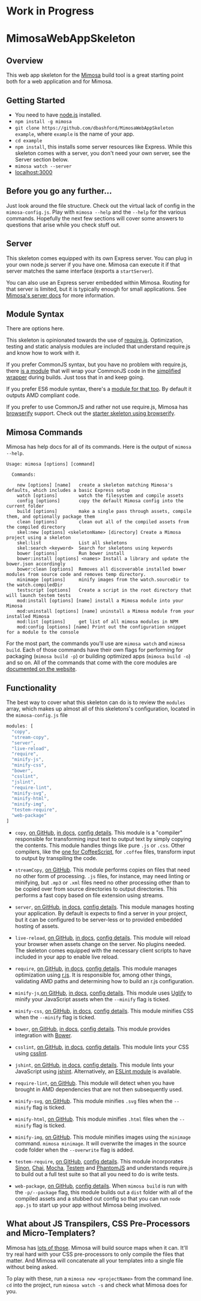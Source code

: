 Work in Progress
=====

MimosaWebAppSkeleton
======

## Overview

This web app skeleton for the [Mimosa](http://mimosa.io) build tool is a great starting point both for a web application and for Mimosa.

## Getting Started

* You need to have [node.js](http://nodejs.org/) installed.
* `npm install -g mimosa`
* `git clone https://github.com/dbashford/MimosaWebAppSkeleton example`, where `example` is the name of your app.
* `cd example`
* `npm install`, this installs some server resources like Express. While this skeleton comes with a server, you don't need your own server, see the Server section below.
* `mimosa watch --server`
* [localhost:3000](http://localhost:3000)

## Before you go any further...

Just look around the file structure.  Check out the virtual lack of config in the `mimosa-config.js`.  Play with `mimosa --help` and the `--help` for the various commands.  Hopefully the next few sections will cover some answers to questions that arise while you check stuff out.

## Server

This skeleton comes equipped with its own Express server.  You can plug in your own node.js server if you have one.  Mimosa can execute it if that server matches the same interface (exports a `startServer`).

You can also use an Express server embedded within Mimosa.  Routing for that server is limited, but it is typically enough for small applications.  See [Mimosa's server docs](http://mimosa.io/server.html) for more information.

## Module Syntax

There are options here.

This skeleton is opinionated towards the use of [require.js](http://requirejs.org/).  Optimization, testing and static analysis modules are included that understand require.js and know how to work with it.

If you prefer CommonJS syntax, but you have no problem with require.js, there [is a module](https://github.com/dbashford/mimosa-require-commonjs) that will wrap your CommonJS code in the [simplified wrapper](http://requirejs.org/docs/commonjs.html) during builds.  Just toss that in and keep going.

If you prefer ES6 module syntax, there's a [module for that too](https://github.com/dbashford/mimosa-es6-module-transpiler). By default it outputs AMD compliant code.

If you prefer to use CommonJS and rather not use require.js, Mimosa has [browserify](https://github.com/JonET/mimosa-browserify) support. Check out the [starter skeleton using browserify](https://github.com/JonET/mimosa-browserify-example).

## Mimosa Commands

Mimosa has help docs for all of its commands.  Here is the output of `mimosa --help`.

```
Usage: mimosa [options] [command]

  Commands:

    new [options] [name]   create a skeleton matching Mimosa's defaults, which includes a basic Express setup
    watch [options]        watch the filesystem and compile assets
    config [options]       copy the default Mimosa config into the current folder
    build [options]        make a single pass through assets, compile them, and optionally package them
    clean [options]        clean out all of the compiled assets from the compiled directory
    skel:new [options] <skeletonName> [directory] Create a Mimosa project using a skeleton
    skel:list              List all skeletons
    skel:search <keyword>  Search for skeletons using keywords
    bower [options]        Run bower install
    bower:install [options] <names> Install a library and update the bower.json accordingly
    bower:clean [options]  Removes all discoverable installed bower modules from source code and removes temp directory.
    minimage [options]     minify images from the watch.sourceDir to the watch.compiledDir
    testscript [options]   Create a script in the root directory that will launch testem tests
    mod:install [options] [name] install a Mimosa module into your Mimosa
    mod:uninstall [options] [name] uninstall a Mimosa module from your installed Mimosa
    mod:list [options]     get list of all mimosa modules in NPM
    mod:config [options] [name] Print out the configuration snippet for a module to the console
```

For the most part, the commands you'll use are `mimosa watch` and `mimosa build`.  Each of those commands have their own flags for performing for packaging (`mimosa build -p`) or building optimized apps (`mimosa build -o`) and so on.  All of the commands that come with the core modules are [documented on the website](http://mimosa.io/commands.html).

## Functionality

The best way to cover what this skeleton can do is to review the `modules` array, which makes up almost all of this skeletons's configuration, located in the `mimosa-config.js` file

```javascript
modules: [
  "copy",
  "stream-copy",
  "server",
  "live-reload",
  "require",
  "minify-js",
  "minify-css",
  "bower",
  "csslint",
  "jslint",
  "require-lint",
  "minify-svg",
  "minify-html",
  "minify-img",
  "testem-require",
  "web-package"
]
```

* `copy`, [on GitHub](https://github.com/dbashford/mimosa-copy), [in docs](http://mimosa.io/compilers.html#copy), [config details](http://mimosa.io/configuration.html#copy). This module is a "compiler" responsible for transforming input text to output text by simply copying the contents. This module handles things like pure `.js` or `.css`.  Other compilers, like the [one for CoffeeScript](https://github.com/dbashford/mimosa-coffeescript), for `.coffee` files, transform input to output by transpiling the code.

* `streamCopy`, [on GitHub](https://github.com/dbashford/mimosa-stream-copy). This module performs copies on files that need no other form of processing. `.js` files, for instance, may need linting or minifying, but `.mp3` or `.xml` files need no other processing other than to be copied over from source directories to output directories.  This performs a fast copy based on file extension using streams.

* `server`, [on GitHub](https://github.com/dbashford/mimosa-server), [in docs](http://mimosa.io/server.html), [config details](http://mimosa.io/configuration.html#server). This module manages hosting your application. By default is expects to find a server in your project, but it can be configured to be server-less or to provided embedded hosting of assets.

* `live-reload`, [on GitHub](https://github.com/dbashford/mimosa-live-reload), [in docs](http://mimosa.io/utilities.html#reload), [config details](http://mimosa.io/configuration.html#lint). This module will reload your browser when assets change on the server.  No plugins needed.  The skeleton comes equipped with the necessary client scripts to have included in your app to enable live reload.

* `require`, [on GitHub](https://github.com/dbashford/mimosa-require), [in docs](http://mimosa.io/optimization.html#min), [config details](http://mimosa.io/configuration.html#require). This module manages optimization using [r.js](https://github.com/jrburke/r.js/). It is responsible for, among other things, validating AMD paths and determining how to build an r.js configuration.

* `minify-js`,[on GitHub](https://github.com/dbashford/mimosa-minify-js), [in docs](http://mimosa.io/optimization.html#min), [config details](http://mimosa.io/configuration.html#minify). This module uses [Uglify](https://github.com/mishoo/UglifyJS2) to minify your JavaScript assets when the `--minify` flag is ticked.

* `minify-css`, [on GitHub](https://github.com/dbashford/mimosa-minify-css), [in docs](http://mimosa.io/optimization.html#min), [config details](http://mimosa.io/configuration.html#minify). This module minifies CSS when the `--minify` flag is ticked.

* `bower`, [on GitHub](https://github.com/dbashford/mimosa-bower), [in docs](http://mimosa.io/utilities.html), [config details](http://mimosa.io/configuration.html#bower). This module provides integration with [Bower](http://bower.io/).

* `csslint`, [on GitHub](https://github.com/dbashford/mimosa-csslint), [in docs](http://mimosa.io/utilities.html#lint), [config details](http://mimosa.io/configuration.html#lint). This module lints your CSS using [csslint](http://csslint.net/).

* `jshint`, [on GitHub](https://github.com/dbashford/mimosa-jshint), [in docs](http://mimosa.io/utilities.html#lint), [config details](http://mimosa.io/configuration.html#lint). This module lints your JavaScript using [jshint](http://www.jshint.com/). Alternatively, an [ESLint module](http://www.eslint.org) is available.

* `require-lint`, [on GitHub](https://github.com/dbashford/mimosa-require-lint). This module will detect when you have brought in AMD dependencies that are not then subsequently used.

* `minify-svg`, [on GitHub](https://github.com/dbashford/mimosa-minify-svg). This module minifies `.svg` files when the `--minify` flag is ticked.

* `minify-html`, [on GitHub](https://github.com/dbashford/mimosa-minify-html). This module minifies `.html` files when the `--minify` flag is ticked.

* `minify-img`, [on GitHub](https://github.com/dbashford/mimosa-minify-img). This module minifies images using the `minimage` command.  `mimosa minimage`.  It will overwrite the images in the source code folder when the `--overwrite` flag is added.

* `testem-require`, [on GitHub](https://github.com/dbashford/mimosa-testem-require), [config details](https://github.com/dbashford/mimosa-testem-require#default-config). This module incorporates [Sinon](http://sinonjs.org/), [Chai](http://chaijs.com/), [Mocha](http://visionmedia.github.io/mocha/), [Testem](https://github.com/airportyh/testem) and [PhantomJS](http://phantomjs.org/) and understands require.js to build out a full test suite so that all you need to do is write tests.

* `web-package`, [on GitHub](https://github.com/dbashford/mimosa-web-package), [config details](https://github.com/dbashford/mimosa-web-package#default-config). When `mimosa build` is run with the `-p/--package` flag, this module builds out a `dist` folder with all of the compiled assets and a stubbed out config so that you can run `node app.js` to start up your app without Mimosa being involved.

## What about JS Transpilers, CSS Pre-Processors and Micro-Templaters?

Mimosa has [lots of those](http://mimosa.io/compilers.html). Mimosa will build source maps when it can.  It'll try real hard with your CSS pre-processors to only compile the files that matter.  And Mimosa will concatenate all your templates into a single file without being asked.

To play with these, run a `mimosa new <projectName>` from the command line. `cd` into the project, run `mimosa watch -s` and check what Mimosa does for you.





